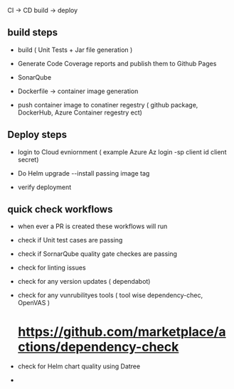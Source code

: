 CI    -> CD 
build -> deploy 

## build steps

* build ( Unit Tests + Jar file generation )

* Generate Code Coverage reports and publish them to Github Pages 

* SonarQube 

* Dockerfile -> container image generation 

* push container image to conatiner regestry ( github package, DockerHub, Azure Container regestry ect)


## Deploy steps

* login to Cloud evniornment ( example Azure Az login -sp client id client secret)

* Do Helm upgrade --install passing image tag 

* verify deployment


## quick check workflows

* when ever a PR is created these workflows will run 

* check if Unit test cases are passing

* check if SornarQube quality gate checkes are passing 

* check for linting issues 

* check for any version updates ( dependabot)

* check for any vunrubilityes tools ( tool wise dependency-chec, OpenVAS  )

    # https://github.com/marketplace/actions/dependency-check


* check for Helm chart quality using Datree

* 
